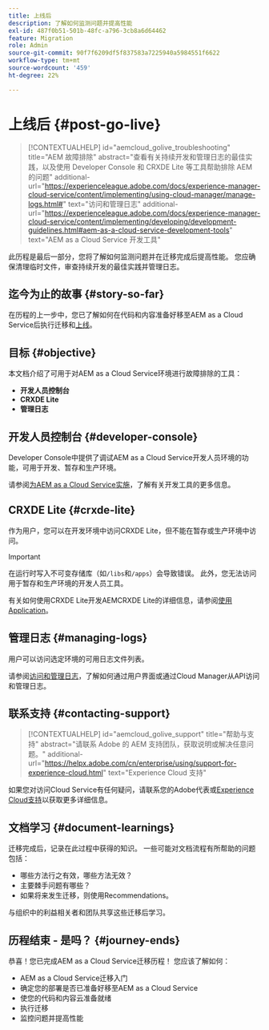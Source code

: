 ```yaml
---
title: 上线后
description: 了解如何监测问题并提高性能
exl-id: 487f0b51-501b-48fc-a796-3cb8a6d64462
feature: Migration
role: Admin
source-git-commit: 90f7f6209df5f837583a7225940a5984551f6622
workflow-type: tm+mt
source-wordcount: '459'
ht-degree: 22%

---
```


# 上线后 {#post-go-live}

>[!CONTEXTUALHELP]
>id="aemcloud_golive_troubleshooting"
>title="AEM 故障排除"
>abstract="查看有关持续开发和管理日志的最佳实践，以及使用 Developer Console 和 CRXDE Lite 等工具帮助排除 AEM 的问题"
>additional-url="https://experienceleague.adobe.com/docs/experience-manager-cloud-service/content/implementing/using-cloud-manager/manage-logs.html#" text="访问和管理日志"
>additional-url="https://experienceleague.adobe.com/docs/experience-manager-cloud-service/content/implementing/developing/development-guidelines.html#aem-as-a-cloud-service-development-tools" text="AEM as a Cloud Service 开发工具"

此历程是最后一部分，您将了解如何监测问题并在迁移完成后提高性能。 您应确保清理临时文件，审查持续开发的最佳实践并管理日志。

## 迄今为止的故事 {#story-so-far}

在历程的上一步中，您已了解如何在代码和内容准备好移至AEM as a Cloud Service后执行迁移和[上线](/help/journey-migration/go-live.md)。

## 目标 {#objective}

本文档介绍了可用于对AEM as a Cloud Service环境进行故障排除的工具：

* **开发人员控制台**
* **CRXDE Lite**
* **管理日志**

## 开发人员控制台 {#developer-console}

Developer Console中提供了调试AEM as a Cloud Service开发人员环境的功能，可用于开发、暂存和生产环境。

请参阅[为AEM as a Cloud Service实施](/help/implementing/developing/introduction/development-guidelines.md#aem-as-a-cloud-service-development-tools)，了解有关开发工具的更多信息。

## CRXDE Lite {#crxde-lite}

作为用户，您可以在开发环境中访问CRXDE Lite，但不能在暂存或生产环境中访问。

>[!IMPORTANT]
>在运行时写入不可变存储库（如`/libs`和`/apps`）会导致错误。 此外，您无法访问用于暂存和生产环境的开发人员工具。

有关如何使用CRXDE Lite开发AEMCRXDE Lite的详细信息，请参阅[使用Application](/help/implementing/developing/tools/crxde.md)。

## 管理日志 {#managing-logs}

用户可以访问选定环境的可用日志文件列表。

请参阅[访问和管理日志](/help/implementing/cloud-manager/manage-logs.md)，了解如何通过用户界面或通过Cloud Manager从API访问和管理日志。

## 联系支持 {#contacting-support}

>[!CONTEXTUALHELP]
>id="aemcloud_golive_support"
>title="帮助与支持"
>abstract="请联系 Adobe 的 AEM 支持团队，获取说明或解决任意问题。"
>additional-url="https://helpx.adobe.com/cn/enterprise/using/support-for-experience-cloud.html" text="Experience Cloud 支持"

如果您对访问Cloud Service有任何疑问，请联系您的Adobe代表或[Experience Cloud支持](https://helpx.adobe.com/cn/enterprise/using/support-for-experience-cloud.html)以获取更多详细信息。

## 文档学习 {#document-learnings}

迁移完成后，记录在此过程中获得的知识。 一些可能对文档流程有所帮助的问题包括：

* 哪些方法行之有效，哪些方法无效？
* 主要棘手问题有哪些？
* 如果将来发生迁移，则使用Recommendations。

与组织中的利益相关者和团队共享这些迁移后学习。

## 历程结束 - 是吗？ {#journey-ends}

恭喜！您已完成AEM as a Cloud Service迁移历程！ 您应该了解如何：

* AEM as a Cloud Service迁移入门
* 确定您的部署是否已准备好移至AEM as a Cloud Service
* 使您的代码和内容云准备就绪
* 执行迁移
* 监控问题并提高性能
